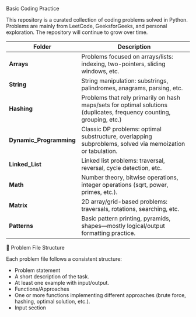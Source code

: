 Basic Coding Practice

This repository is a curated collection of coding problems solved in Python.
Problems are mainly from LeetCode, GeeksforGeeks, and personal exploration.
The repository will continue to grow over time.

| Folder                   | Description                                                                                                           |
| ------------------------ | --------------------------------------------------------------------------------------------------------------------- |
| **Arrays**               | Problems focused on arrays/lists: indexing, two-pointers, sliding windows, etc.                                       |
| **String**               | String manipulation: substrings, palindromes, anagrams, parsing, etc.                                                 |
| **Hashing**              | Problems that rely primarily on hash maps/sets for optimal solutions (duplicates, frequency counting, grouping, etc.) |
| **Dynamic\_Programming** | Classic DP problems: optimal substructure, overlapping subproblems, solved via memoization or tabulation.             |
| **Linked\_List**         | Linked list problems: traversal, reversal, cycle detection, etc.                                                      |
| **Math**                 | Number theory, bitwise operations, integer operations (sqrt, power, primes, etc.).                                    |
| **Matrix**               | 2D array/grid-based problems: traversals, rotations, searching, etc.                                                  |
| **Patterns**             | Basic pattern printing, pyramids, shapes—mostly logical/output formatting practice.                                   |


📂 Problem File Structure

Each problem file follows a consistent structure:

- Problem statement
- A short description of the task.
- At least one example with input/output.
- Functions/Approaches
- One or more functions implementing different approaches (brute force, hashing, optimal solution, etc.).
- Input section

